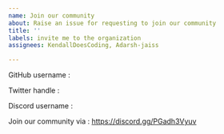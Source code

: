 ```yaml
---
name: Join our community
about: Raise an issue for requesting to join our community
title: ''
labels: invite me to the organization
assignees: KendallDoesCoding, Adarsh-jaiss

---
```


GitHub username : 


Twitter handle : 


Discord username :



Join our community via : https://discord.gg/PGadh3Vyuv
